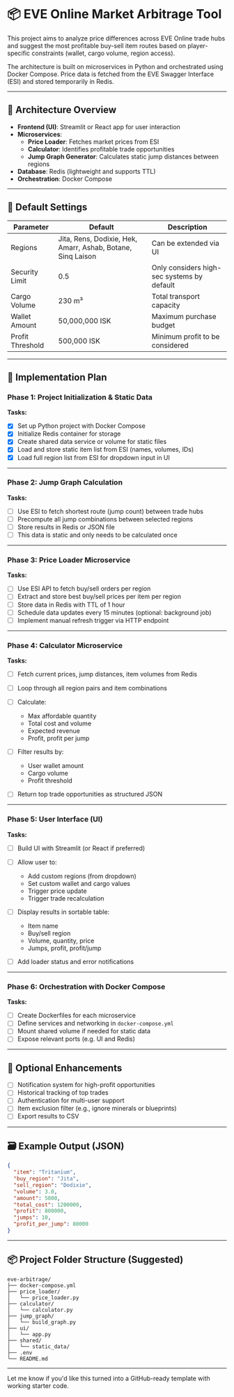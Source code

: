 

# 📦 EVE Online Market Arbitrage Tool

This project aims to analyze price differences across EVE Online trade hubs and suggest the most profitable buy-sell item routes based on player-specific constraints (wallet, cargo volume, region access).

The architecture is built on microservices in Python and orchestrated using Docker Compose. Price data is fetched from the EVE Swagger Interface (ESI) and stored temporarily in Redis.

---

## 🧱 Architecture Overview

* **Frontend (UI)**: Streamlit or React app for user interaction
* **Microservices**:
  * **Price Loader**: Fetches market prices from ESI
  * **Calculator**: Identifies profitable trade opportunities
  * **Jump Graph Generator**: Calculates static jump distances between regions
* **Database**: Redis (lightweight and supports TTL)
* **Orchestration**: Docker Compose

---

## 🔧 Default Settings

| Parameter        | Default                                                     | Description                                |
| ---------------- | ----------------------------------------------------------- | ------------------------------------------ |
| Regions          | Jita, Rens, Dodixie, Hek, Amarr, Ashab, Botane, Sinq Laison | Can be extended via UI                     |
| Security Limit   | 0.5                                                         | Only considers high-sec systems by default |
| Cargo Volume     | 230 m³                                                      | Total transport capacity                   |
| Wallet Amount    | 50,000,000 ISK                                              | Maximum purchase budget                    |
| Profit Threshold | 500,000 ISK                                                 | Minimum profit to be considered            |

---

## 🚀 Implementation Plan

### **Phase 1: Project Initialization & Static Data**

**Tasks:**

* [x] Set up Python project with Docker Compose
* [x] Initialize Redis container for storage
* [x] Create shared data service or volume for static files
* [x] Load and store static item list from ESI (names, volumes, IDs)
* [x] Load full region list from ESI for dropdown input in UI

---

### **Phase 2: Jump Graph Calculation**

**Tasks:**

* [ ] Use ESI to fetch shortest route (jump count) between trade hubs
* [ ] Precompute all jump combinations between selected regions
* [ ] Store results in Redis or JSON file
* [ ] This data is static and only needs to be calculated once

---

### **Phase 3: Price Loader Microservice**

**Tasks:**

* [ ] Use ESI API to fetch buy/sell orders per region
* [ ] Extract and store best buy/sell prices per item per region
* [ ] Store data in Redis with TTL of 1 hour
* [ ] Schedule data updates every 15 minutes (optional: background job)
* [ ] Implement manual refresh trigger via HTTP endpoint

---

### **Phase 4: Calculator Microservice**

**Tasks:**

* [ ] Fetch current prices, jump distances, item volumes from Redis
* [ ] Loop through all region pairs and item combinations
* [ ] Calculate:

  * Max affordable quantity
  * Total cost and volume
  * Expected revenue
  * Profit, profit per jump
* [ ] Filter results by:

  * User wallet amount
  * Cargo volume
  * Profit threshold
* [ ] Return top trade opportunities as structured JSON

---

### **Phase 5: User Interface (UI)**

**Tasks:**

* [ ] Build UI with Streamlit (or React if preferred)
* [ ] Allow user to:

  * Add custom regions (from dropdown)
  * Set custom wallet and cargo values
  * Trigger price update
  * Trigger trade recalculation
* [ ] Display results in sortable table:

  * Item name
  * Buy/sell region
  * Volume, quantity, price
  * Jumps, profit, profit/jump
* [ ] Add loader status and error notifications

---

### **Phase 6: Orchestration with Docker Compose**

**Tasks:**

* [ ] Create Dockerfiles for each microservice
* [ ] Define services and networking in `docker-compose.yml`
* [ ] Mount shared volume if needed for static data
* [ ] Expose relevant ports (e.g. UI and Redis)

---

## 🔁 Optional Enhancements

* [ ] Notification system for high-profit opportunities
* [ ] Historical tracking of top trades
* [ ] Authentication for multi-user support
* [ ] Item exclusion filter (e.g., ignore minerals or blueprints)
* [ ] Export results to CSV

---

## 🗃 Example Output (JSON)

```json
{
  "item": "Tritanium",
  "buy_region": "Jita",
  "sell_region": "Dodixie",
  "volume": 3.0,
  "amount": 5000,
  "total_cost": 1200000,
  "profit": 800000,
  "jumps": 10,
  "profit_per_jump": 80000
}
```

---

## 📦 Project Folder Structure (Suggested)

```
eve-arbitrage/
├── docker-compose.yml
├── price_loader/
│   └── price_loader.py
├── calculator/
│   └── calculator.py
├── jump_graph/
│   └── build_graph.py
├── ui/
│   └── app.py
├── shared/
│   └── static_data/
├── .env
└── README.md
```

---

Let me know if you'd like this turned into a GitHub-ready template with working starter code.
